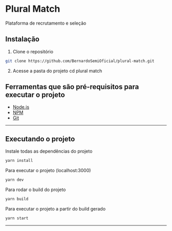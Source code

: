 # Plural Match

Plataforma de recrutamento e seleção

## Instalação

1. Clone o repositório

```sh
git clone https://github.com/BernardoSemiOficial/plural-match.git
```

2. Acesse a pasta do projeto cd plural match

## Ferramentas que são pré-requisitos para executar o projeto

- [Node.js](https://nodejs.org/en)
- [NPM](https://www.npmjs.com/)
- [Git](https://git-scm.com/)

---

## Executando o projeto

Instale todas as dependências do projeto

```sh
yarn install
```

Para executar o projeto (localhost:3000)

```sh
yarn dev
```

Para rodar o build do projeto

```sh
yarn build
```

Para executar o projeto a partir do build gerado

```sh
yarn start
```

---
